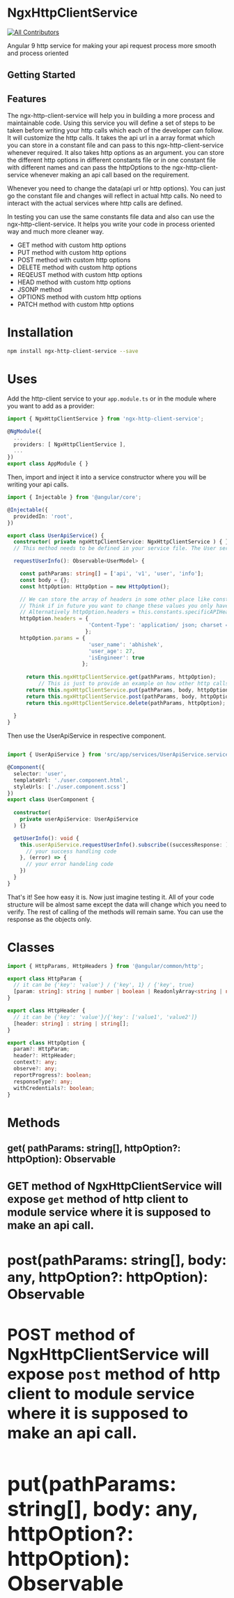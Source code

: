 # NgxHttpClientService
<!-- ALL-CONTRIBUTORS-BADGE:START - Do not remove or modify this section -->
[![All Contributors](https://img.shields.io/badge/all_contributors-1-orange.svg?style=flat-square)](#contributors-)
<!-- ALL-CONTRIBUTORS-BADGE:END -->

Angular 9 http service for making your api request process more smooth and process oriented

## Getting Started

## Features

The ngx-http-client-service will help you in building a more process and maintainable code. Using this service you will define a set of steps to be taken before writing your http calls which each of the developer can follow. It will customize the http calls.
It takes the api url in a array format which you can store in a constant file and can pass to this ngx-http-client-service whenever required. 
It also takes http options as an argument. you can store the different http options in different constants file or in one constant file with different names and can pass the httpOptions to the ngx-http-client-service whenever making an api call based on the requirement.

Whenever you need to change the data(api url or http options). You can just go the constant file and changes will reflect in actual http calls. No need to interact with the actual services where http calls are defined. 

In testing you can use the same constants file data and also can use the ngx-http-client-service.
It helps you write your code in process oriented way and much more cleaner way.

- GET method with custom http options
- PUT method with custom http options
- POST method with custom http options
- DELETE method with custom http options
- REQEUST method with custom http options
- HEAD method with custom http options
- JSONP method
- OPTIONS method with custom http options
- PATCH method with custom http options

# Installation

```bash
npm install ngx-http-client-service --save
```

# Uses

Add the http-client service to your `app.module.ts` or in the module where you want to add as a provider:

```typescript
import { NgxHttpClientService } from 'ngx-http-client-service';

@NgModule({
  ...
  providers: [ NgxHttpClientService ],
  ...
})
export class AppModule { }
```

Then, import and inject it into a service constructor where you will be writing your api calls.

```typescript
import { Injectable } from '@angular/core';

@Injectable({
  providedIn: 'root',
})

export class UserApiService() {
  constructor( private ngxHttpClientService: NgxHttpClientService ) { }
  // This method needs to be defined in your service file. The User service file will expose requestUserInfo method to your component.

  requestUserInfo(): Observable<UserModel> {

    const pathParams: string[] = ['api', 'v1', 'user', 'info'];
    const body = {};
    const httpOption: HttpOption = new HttpOption();

    // We can store the array of headers in some other place like constant files to store all static data and pass the reference here. 
    // Think if in future you want to change these values you only have to change it in static constant files and the code functionality can remain untouched. 
    // Alternatively httpOption.headers = this.constants.specificAPIHeader;
    httpOption.headers = { 
                          'Content-Type': 'application/ json; charset = utf - 8}'
                         };
    httpOption.params = { 
                          'user_name': 'abhishek',
                          'user_age': 27,
                          'isEngineer': true
                        };
                                  
      return this.ngxHttpClientService.get(pathParams, httpOption);
          // This is just to provide an example on how other http calls might look.
      return this.ngxHttpClientService.put(pathParams, body, httpOption);
      return this.ngxHttpClientService.post(pathParams, body, httpOption);
      return this.ngxHttpClientService.delete(pathParams, httpOption);
      
  }
}
```
Then use the UserApiService in respective component.

``` typescript

import { UserApiService } from 'src/app/services/UserApiService.service';

@Component({
  selector: 'user',
  templateUrl: './user.component.html',
  styleUrls: ['./user.component.scss']
})
export class UserComponent {
  
  constructor(
    private userApiService: UserApiService
  ) {}

  getUserInfo(): void {
    this.userApiService.requestUserInfo().subscribe((successResponse: ) => {
      // your success handling code
    }, (error) => {
      // your error handeling code
    })
  }
}
```

That's it! See how easy it is.
Now just imagine testing it.
All of your code structure will be almost same except the data will change which you need to verify.
The rest of calling of the methods will remain same. 
You can use the response as the objects only.

# Classes

```typescript
import { HttpParams, HttpHeaders } from '@angular/common/http';

export class HttpParam {
  // it can be {'key': 'value'} / {'key', 1} / {'key', true} 
  [param: string]: string | number | boolean | ReadonlyArray<string | number | boolean>;
}

export class HttpHeader {
  // it can be {'key': 'value'}/{'key': ['value1', 'value2']} 
  [header: string] : string | string[];
}

export class HttpOption {
  param?: HttpParam;
  header?: HttpHeader;
  context?: any;
  observe?: any;
  reportProgress?: boolean;
  responseType?: any;
  withCredentials?: boolean;
}
```
# Methods

## get( pathParams: string[], httpOption?: httpOption): Observable<Object>

### GET method of NgxHttpClientService will expose `get` method of http client to module service where it is supposed to make an api call.

## post(pathParams: string[], body: any, httpOption?: httpOption): Observable<Object>

### POST method of NgxHttpClientService will expose `post` method of http client to module service where it is supposed to make an api call.

## put(pathParams: string[], body: any, httpOption?: httpOption): Observable<Object>

### PUT method of NgxHttpClientService will expose `put` method of http client to module service where it is supposed to make an api call.

## delete(pathParams: string[], httpOption?: httpOption): Observable<Object>

### DELETE method of NgxHttpClientService will expose `delete` method of http client to module service where it is supposed to make an api call.

# FAQ

## General tips

Checking out the following resources usually solves most of the problems people seem to have with this ngx-http-client service:

* [article about httpClient Options in general @angular](https://angular.io/api/common/http/HttpClient) (recommended read!)
* [article about httpparams in general @angular](https://angular.io/api/common/http/HttpParams#constructor()) (recommended read!)
* [article about httpheaders in general @angular](https://angular.io/api/common/http/HttpHeaders) (recommended read!)


The following general steps are usually very helpful when debugging problems with this ngx-http-client-service in general:

* Please check if there are any [open](https://github.com/parasharabh/ngx-http-client-service/issues) or [closed](https://github.com/parasharabh/ngx-http-client-service/issues?q=is%3Aissue+is%3Aclosed) issues that answer your question
* Please check if the provided parameters value(s) of `http request` are getting reflected on actual parameters value(s) in browser console.
* Please check if the provided parameters value(s) of `http request headers` are getting reflected on actual parameters value(s) in browser console.
* Please check if the provided parameters value(s) of `http request headers parameters` / `http request headers query parameters` are getting reflected on actual parameters value(s) in browser console. 
* Does it work if you use update the http Options manually (i.e. in a console of your choice)?

# Getting a "token missing" or "no provider" error.

Package managers sometime act strangely and cache the packages sometimes. This results in using old versions of codes despite having installed new packages. Please try to clear cache. 
If you have "token missing" or "no provider" errors, a simple re-installation of your node modules might suffice:

```
rm -rf node_modules
yarn # or `npm install`
```

## Having Problem with framework XY or library YZ? What should be the next step?

I can always help in resolving the issue based on the provided information or guide you in direction which can work beter for you or some work around. In some case, you can ask at [StackOverflow](https://stackoverflow.com/) for help.

# Opening issues

Please try to give us as much information as you can when you open an issue.
You can even supply a test environment or test cases, if necessary?

* [Open a new issue here](https://github.com/parasharabh/ngx-http-client-service/issues)

# Contributing

I am happy to accept pull requests or test cases for things that do not work. Feel free to submit one of those.

However, I will only accept pull requests that have maintenable, readable, lint test passed, test cases(old and new) and test cases passed(old and new). Please add new test cases and remove older ones only if applicable.

* [Open a new pull request here](https://github.com/parasharabh/ngx-http-client-service/compare)

# Author

This ngxHttpClient service is brought to you by Abhishek Parashar. I built it for one of my apps, because the other httpCLient packages I found were not as much maintainable and were not process oriented. It will help you in making your code writing more process oriented, maintenable, readable and will help you in defining a process while defining your application http request. It will also help in testing your code and writing your test cases in more process oriented way.

# Contributors

Thanks to all contributors:

* [parasharabh](https://github.com/parasharabh)

# License

[MIT](https://github.com/parasharabh/ngx-http-client-service/blob/main/LICENSE)
